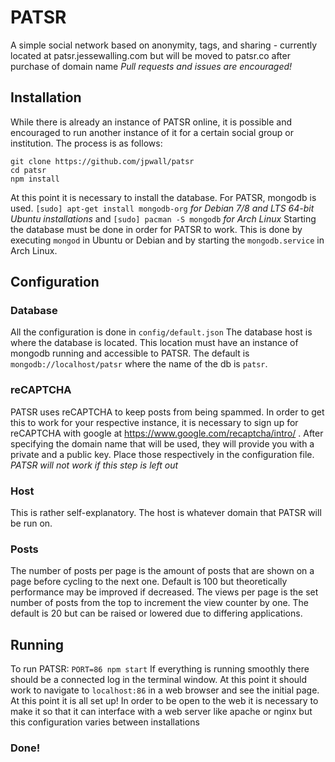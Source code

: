 # PATSR
A simple social network based on anonymity, tags, and sharing - currently located at patsr.jessewalling.com but will be moved to patsr.co after purchase of domain name
*Pull requests and issues are encouraged!*
## Installation
While there is already an instance of PATSR online, it is possible and encouraged to run another instance of it for a certain social group or institution.
The process is as follows:
```
git clone https://github.com/jpwall/patsr
cd patsr
npm install
```
At this point it is necessary to install the database. For PATSR, mongodb is used.
`[sudo] apt-get install mongodb-org` _for Debian 7/8 and LTS 64-bit Ubuntu installations_ and
`[sudo] pacman -S mongodb` _for Arch Linux_
Starting the database must be done in order for PATSR to work. This is done by executing `mongod` in Ubuntu or Debian and by starting the `mongodb.service` in Arch Linux.
## Configuration
### Database
All the configuration is done in `config/default.json`
The database host is where the database is located. This location must have an instance of mongodb running and accessible to PATSR. The default is `mongodb://localhost/patsr` where the name of the db is `patsr`.
### reCAPTCHA
PATSR uses reCAPTCHA to keep posts from being spammed. In order to get this to work for your respective instance, it is necessary to sign up for reCAPTCHA with google at https://www.google.com/recaptcha/intro/ . After specifying the domain name that will be used, they will provide you with a private and a public key. Place those respectively in the configuration file. *PATSR will not work if this step is left out*
### Host
This is rather self-explanatory. The host is whatever domain that PATSR will be run on.
### Posts
The number of posts per page is the amount of posts that are shown on a page before cycling to the next one. Default is 100 but theoretically performance may be improved if decreased.
The views per page is the set number of posts from the top to increment the view counter by one. The default is 20 but can be raised or lowered due to differing applications.
## Running
To run PATSR: `PORT=86 npm start`
If everything is running smoothly there should be a connected log in the terminal window. At this point it should work to navigate to `localhost:86` in a web browser and see the initial page.
At this point it is all set up! In order to be open to the web it is necessary to make it so that it can interface with a web server like apache or nginx but this configuration varies between installations
### Done!